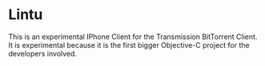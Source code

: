 # Lintu

This is an experimental IPhone Client for the Transmission BitTorrent Client. It is experimental because it is the first bigger Objective-C project for the developers involved.